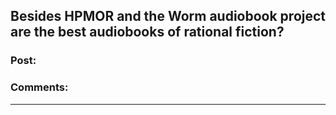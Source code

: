 ## Besides HPMOR and the Worm audiobook project are the best audiobooks of rational fiction?

### Post:



### Comments:

---

